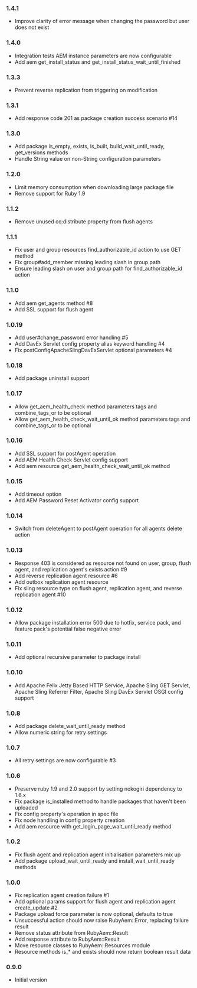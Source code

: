 ### 1.4.1
* Improve clarity of error message when changing the password but user does not exist

### 1.4.0
* Integration tests AEM instance parameters are now configurable
* Add aem get_install_status and get_install_status_wait_until_finished

### 1.3.3
* Prevent reverse replication from triggering on modification

### 1.3.1
* Add response code 201 as package creation success scenario #14

### 1.3.0
* Add package is_empty, exists, is_built, build_wait_until_ready, get_versions methods
* Handle String value on non-String configuration parameters

### 1.2.0
* Limit memory consumption when downloading large package file
* Remove support for Ruby 1.9

### 1.1.2
* Remove unused cq:distribute property from flush agents

### 1.1.1
* Fix user and group resources find_authorizable_id action to use GET method
* Fix group#add_member missing leading slash in group path
* Ensure leading slash on user and group path for find_authorizable_id action

### 1.1.0
* Add aem get_agents method #8
* Add SSL support for flush agent

### 1.0.19
* Add user#change_password error handling #5
* Add DavEx Servlet config property alias keyword handling #4
* Fix postConfigApacheSlingDavExServlet optional parameters #4

### 1.0.18
* Add package uninstall support

### 1.0.17
* Allow get_aem_health_check method parameters tags and combine_tags_or  to be optional
* Allow get_aem_health_check_wait_until_ok method parameters tags and combine_tags_or to be optional

### 1.0.16
* Add SSL support for postAgent operation
* Add AEM Health Check Servlet config support
* Add aem resource get_aem_health_check_wait_until_ok method

### 1.0.15
* Add timeout option
* Add AEM Password Reset Activator config support

### 1.0.14
* Switch from deleteAgent to postAgent operation for all agents delete action

### 1.0.13
* Response 403 is considered as resource not found on user, group, flush agent, and replication agent's exists action #9
* Add reverse replication agent resource #6
* Add outbox replication agent resource
* Fix sling resource type on flush agent, replication agent, and reverse replication agent #10

### 1.0.12
* Allow package installation error 500 due to hotfix, service pack, and feature pack's potential false negative error

### 1.0.11
* Add optional recursive parameter to package install

### 1.0.10
* Add Apache Felix Jetty Based HTTP Service, Apache Sling GET Servlet, Apache Sling Referrer Filter, Apache Sling DavEx Servlet OSGI config support

### 1.0.8
* Add package delete_wait_until_ready method
* Allow numeric string for retry settings

### 1.0.7
* All retry settings are now configurable #3

### 1.0.6
* Preserve ruby 1.9 and 2.0 support by setting nokogiri dependency to 1.6.x
* Fix package is_installed method to handle packages that haven't been uploaded
* Fix config property's operation in spec file
* Fix node handling in config property creation
* Add aem resource with get_login_page_wait_until_ready method

### 1.0.2
* Fix flush agent and replication agent initialisation parameters mix up
* Add package upload_wait_until_ready and install_wait_until_ready methods

### 1.0.0
* Fix replication agent creation failure #1
* Add optional params support for flush agent and replication agent create_update #2
* Package upload force parameter is now optional, defaults to true
* Unsuccessful action should now raise RubyAem::Error, replacing failure result
* Remove status attribute from RubyAem::Result
* Add response attribute to RubyAem::Result
* Move resource classes to RubyAem::Resources module
* Resource methods is_* and exists should now return boolean result data

### 0.9.0
* Initial version
